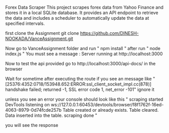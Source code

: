 Forex Data Scraper
This project scrapes forex data from Yahoo Finance and stores it in a local SQLite database. It provides an API endpoint to retrieve the data and includes a scheduler to automatically update the data at specified intervals.


first clone the Assignment 
git clone https://github.com/DINESH-NOOKADA/VanceAssignment.git

Now go to VanceAssignment folder and run " npm install "
after run " node index.js "
You must see a message :
Server running at http://localhost:3000

Now to test the api provided go to 
http://localhost:3000/api-docs/ in the browser

Wait for sometime after executing the route
if you see an message like 
" [25376:4352:0718/153948.652:ERROR:ssl_client_socket_impl.cc(878)] handshake failed; returned -1, SSL error code 1, net_error -101" ignore it 

unless you see an error 
your console should look like this 
"
scraping started
DevTools listening on ws://127.0.0.1:60453/devtools/browser/f8f1762f-16ed-4063-8979-0d74fcde257b
Table created or already exists.
Table cleared.
Data inserted into the table.
scraping done
"

you will see the response 